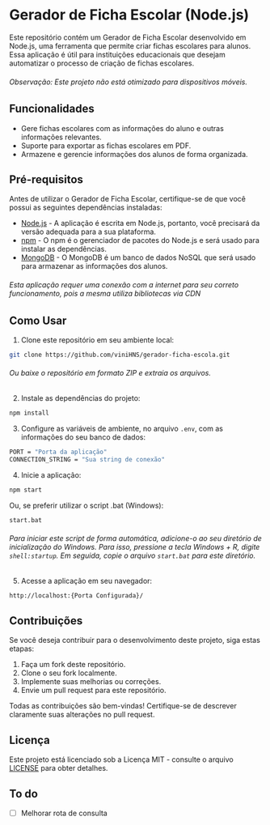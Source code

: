# Gerador de Ficha Escolar (Node.js)

Este repositório contém um Gerador de Ficha Escolar desenvolvido em Node.js, uma ferramenta que permite criar fichas escolares para alunos. Essa aplicação é útil para instituições educacionais que desejam automatizar o processo de criação de fichas escolares.
###### Observação: Este projeto não está otimizado para dispositivos móveis.

## Funcionalidades

- Gere fichas escolares com as informações do aluno e outras informações relevantes.
- Suporte para exportar as fichas escolares em PDF.
- Armazene e gerencie informações dos alunos de forma organizada.

## Pré-requisitos

Antes de utilizar o Gerador de Ficha Escolar, certifique-se de que você possui as seguintes dependências instaladas:

- [Node.js](https://nodejs.org/) - A aplicação é escrita em Node.js, portanto, você precisará da versão adequada para a sua plataforma.
- [npm](https://www.npmjs.com/) - O npm é o gerenciador de pacotes do Node.js e será usado para instalar as dependências.
- [MongoDB](https://www.mongodb.com/) - O MongoDB é um banco de dados NoSQL que será usado para armazenar as informações dos alunos.
 ###### Esta aplicação requer uma conexão com a internet para seu correto funcionamento, pois a mesma utiliza bibliotecas via CDN

## Como Usar

1. Clone este repositório em seu ambiente local:

```bash
git clone https://github.com/viniHNS/gerador-ficha-escola.git
```
 ###### Ou baixe o repositório em formato ZIP e extraia os arquivos.


2. Instale as dependências do projeto:

```bash
npm install
```
3. Configure as variáveis de ambiente, no arquivo `.env`, com as informações do seu banco de dados:

```bash
PORT = "Porta da aplicação"
CONNECTION_STRING = "Sua string de conexão"
```
4. Inicie a aplicação: 

```bash
npm start
```
Ou, se preferir utilizar o script .bat (Windows):

```bash
start.bat
```

###### Para iniciar este script de forma automática, adicione-o ao seu diretório de inicialização do Windows. Para isso, pressione a tecla Windows + R, digite `shell:startup`. Em seguida, copie o arquivo `start.bat` para este diretório.

5. Acesse a aplicação em seu navegador:

```bash
http://localhost:{Porta Configurada}/
```

## Contribuições

Se você deseja contribuir para o desenvolvimento deste projeto, siga estas etapas:

1. Faça um fork deste repositório.
2. Clone o seu fork localmente.
3. Implemente suas melhorias ou correções.
4. Envie um pull request para este repositório.

Todas as contribuições são bem-vindas! Certifique-se de descrever claramente suas alterações no pull request.

## Licença

Este projeto está licenciado sob a Licença MIT - consulte o arquivo [LICENSE](LICENSE) para obter detalhes.

## To do

- [ ] Melhorar rota de consulta



